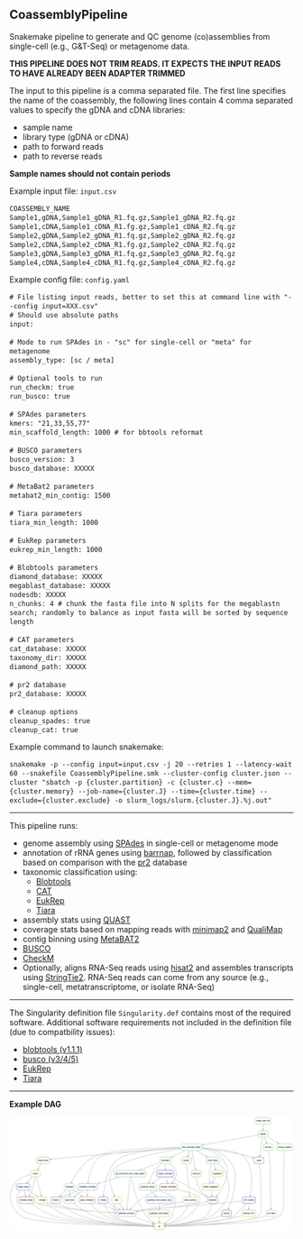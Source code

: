 ## CoassemblyPipeline

Snakemake pipeline to generate and QC genome (co)assemblies from single-cell (e.g., G&T-Seq) or metagenome data.


**THIS PIPELINE DOES NOT TRIM READS. IT EXPECTS THE INPUT READS TO HAVE ALREADY BEEN ADAPTER TRIMMED**


The input to this pipeline is a comma separated file. The first line specifies the name of the coassembly, the following lines contain 4 comma separated values to specify the gDNA and cDNA libraries:

- sample name
- library type (gDNA or cDNA)
- path to forward reads
- path to reverse reads

**Sample names should not contain periods**


Example input file: `input.csv`

```
COASSEMBLY_NAME
Sample1,gDNA,Sample1_gDNA_R1.fq.gz,Sample1_gDNA_R2.fq.gz
Sample1,cDNA,Sample1_cDNA_R1.fg.gz,Sample1_cDNA_R2.fq.gz
Sample2,gDNA,Sample2_gDNA_R1.fq.gz,Sample2_gDNA_R2.fq.gz
Sample2,cDNA,Sample2_cDNA_R1.fg.gz,Sample2_cDNA_R2.fq.gz
Sample3,gDNA,Sample3_gDNA_R1.fq.gz,Sample3_gDNA_R2.fq.gz
Sample4,cDNA,Sample4_cDNA_R1.fq.gz,Sample4_cDNA_R2.fq.gz

```

Example config file: `config.yaml`

```
# File listing input reads, better to set this at command line with "--config input=XXX.csv"
# Should use absolute paths
input:

# Mode to run SPAdes in - "sc" for single-cell or "meta" for metagenome
assembly_type: [sc / meta]

# Optional tools to run
run_checkm: true
run_busco: true

# SPAdes parameters
kmers: "21,33,55,77"
min_scaffold_length: 1000 # for bbtools reformat

# BUSCO parameters
busco_version: 3
busco_database: XXXXX

# MetaBat2 parameters
metabat2_min_contig: 1500

# Tiara parameters
tiara_min_length: 1000

# EukRep parameters
eukrep_min_length: 1000

# Blobtools parameters
diamond_database: XXXXX
megablast_database: XXXXX
nodesdb: XXXXX
n_chunks: 4 # chunk the fasta file into N splits for the megablastn search; randomly to balance as input fasta will be sorted by sequence length

# CAT parameters
cat_database: XXXXX
taxonomy_dir: XXXXX
diamond_path: XXXXX

# pr2 database
pr2_database: XXXXX

# cleanup options
cleanup_spades: true
cleanup_cat: true
```

Example command to launch snakemake:

```
snakemake -p --config input=input.csv -j 20 --retries 1 --latency-wait 60 --snakefile CoassemblyPipeline.smk --cluster-config cluster.json --cluster "sbatch -p {cluster.partition} -c {cluster.c} --mem={cluster.memory} --job-name={cluster.J} --time={cluster.time} --exclude={cluster.exclude} -o slurm_logs/slurm.{cluster.J}.%j.out"
```

---

This pipeline runs:

- genome assembly using [SPAdes](https://github.com/ablab/spades) in single-cell or metagenome mode
- annotation of rRNA genes using [barrnap](https://github.com/tseemann/barrnap), followed by classification based on comparison with the [pr2](https://github.com/pr2database/pr2database) database
- taxonomic classification using:
	- [Blobtools](https://github.com/DRL/blobtools)
	- [CAT](https://github.com/dutilh/CAT)
	- [EukRep](https://github.com/patrickwest/EukRep)
	- [Tiara](https://github.com/ibe-uw/tiara/)
- assembly stats using [QUAST](https://github.com/ablab/quast)
- coverage stats based on mapping reads with [minimap2](https://github.com/lh3/minimap2) and [QualiMap](http://qualimap.conesalab.org/)
- contig binning using [MetaBAT2](https://bitbucket.org/berkeleylab/metabat)
- [BUSCO](https://gitlab.com/ezlab/busco)
- [CheckM](https://github.com/Ecogenomics/CheckM)
- Optionally, aligns RNA-Seq reads using [hisat2](https://github.com/DaehwanKimLab/hisat2) and assembles transcripts using [StringTie2](https://github.com/gpertea/stringtie). RNA-Seq reads can come from any source (e.g., single-cell, metatranscriptome, or isolate RNA-Seq)

---

The Singularity definition file `Singularity.def` contains most of the required software. Additional software requirements not included in the definition file (due to compatbility issues):

- [blobtools (v1.1.1)](https://github.com/DRL/blobtools)
- [busco (v3/4/5)](https://gitlab.com/ezlab/busco)
- [EukRep](https://github.com/patrickwest/EukRep)
- [Tiara](https://github.com/ibe-uw/tiara)

---

**Example DAG**

![Example Snakemake DAG](example_DAG.png)
